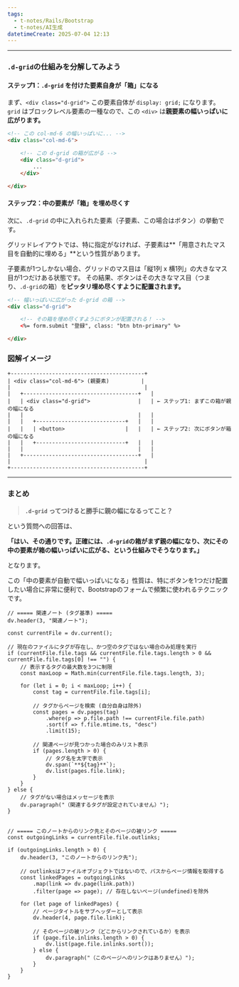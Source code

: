 ```yaml
---
tags:
  - t-notes/Rails/Bootstrap
  - t-notes/AI生成
datetimeCreate: 2025-07-04 12:13
---
```

---

### `.d-grid`の仕組みを分解してみよう

#### ステップ1：`.d-grid` を付けた要素自身が「箱」になる

まず、`<div class="d-grid">` この要素自体が `display: grid;` になります。
`grid` はブロックレベル要素の一種なので、この `<div>` は**親要素の幅いっぱいに広がります。**

```html
<!-- この col-md-6 の幅いっぱいに... -->
<div class="col-md-6">

    <!-- この d-grid の箱が広がる -->
    <div class="d-grid">
        ...
    </div>

</div>
```

#### ステップ2：中の要素が「箱」を埋め尽くす

次に、`.d-grid` の中に入れられた要素（子要素、この場合はボタン）の挙動です。

グリッドレイアウトでは、特に指定がなければ、子要素は**「用意されたマス目を自動的に埋める」**という性質があります。

子要素が1つしかない場合、グリッドのマス目は「縦1列 x 横1列」の大きなマス目が1つだけある状態です。
その結果、ボタンはその大きなマス目（つまり、`.d-grid`の箱）を**ピッタリ埋め尽くすように配置されます。**

```html
<!-- 幅いっぱいに広がった d-grid の箱 -->
<div class="d-grid">

    <!-- その箱を埋め尽くすようにボタンが配置される！ -->
    <%= form.submit "登録", class: "btn btn-primary" %>

</div>
```

### 図解イメージ

```
+------------------------------------------+
| <div class="col-md-6"> (親要素)          |
|                                          |
|   +------------------------------------+   |
|   | <div class="d-grid">               |   | ← ステップ1: まずこの箱が親の幅になる
|   |                                    |   |
|   |   +----------------------------+   |   |
|   |   | <button>                   |   |   | ← ステップ2: 次にボタンが箱の幅になる
|   |   +----------------------------+   |   |
|   |                                    |   |
|   +------------------------------------+   |
|                                          |
+------------------------------------------+
```

---

### まとめ

> **`.d-grid` ってつけると勝手に親の幅になるってこと？**

という質問への回答は、

**「はい、その通りです。正確には、`.d-grid`の箱がまず親の幅になり、次にその中の要素が箱の幅いっぱいに広がる、という仕組みでそうなります。」**

となります。

この「中の要素が自動で幅いっぱいになる」性質は、特にボタンを1つだけ配置したい場合に非常に便利で、Bootstrapのフォームで頻繁に使われるテクニックです。





```dataviewjs
// ===== 関連ノート (タグ基準) =====
dv.header(3, "関連ノート");

const currentFile = dv.current();

// 現在のファイルにタグが存在し、かつ空のタグではない場合のみ処理を実行
if (currentFile.file.tags && currentFile.file.tags.length > 0 && currentFile.file.tags[0] !== "") {
    // 表示するタグの最大数を3つに制限
    const maxLoop = Math.min(currentFile.file.tags.length, 3);

    for (let i = 0; i < maxLoop; i++) {
        const tag = currentFile.file.tags[i];
        
        // タグからページを検索 (自分自身は除外)
        const pages = dv.pages(tag)
            .where(p => p.file.path !== currentFile.file.path) 
            .sort(f => f.file.mtime.ts, "desc")
            .limit(15);
        
        // 関連ページが見つかった場合のみリスト表示
        if (pages.length > 0) {
            // タグ名を太字で表示
            dv.span(`**${tag}**`); 
            dv.list(pages.file.link);
        }
    }
} else {
    // タグがない場合はメッセージを表示
    dv.paragraph("（関連するタグが設定されていません）");
}


// ===== このノートからのリンク先とそのページの被リンク =====
const outgoingLinks = currentFile.file.outlinks;

if (outgoingLinks.length > 0) {
    dv.header(3, "このノートからのリンク先");
    
    // outlinksはファイルオブジェクトではないので、パスからページ情報を取得する
    const linkedPages = outgoingLinks
        .map(link => dv.page(link.path))
        .filter(page => page); // 存在しないページ(undefined)を除外

    for (let page of linkedPages) {
        // ページタイトルをサブヘッダーとして表示
        dv.header(4, page.file.link);
        
        // そのページの被リンク（どこからリンクされているか）を表示
        if (page.file.inlinks.length > 0) {
            dv.list(page.file.inlinks.sort());
        } else {
            dv.paragraph("（このページへのリンクはありません）");
        }
    }
}
```